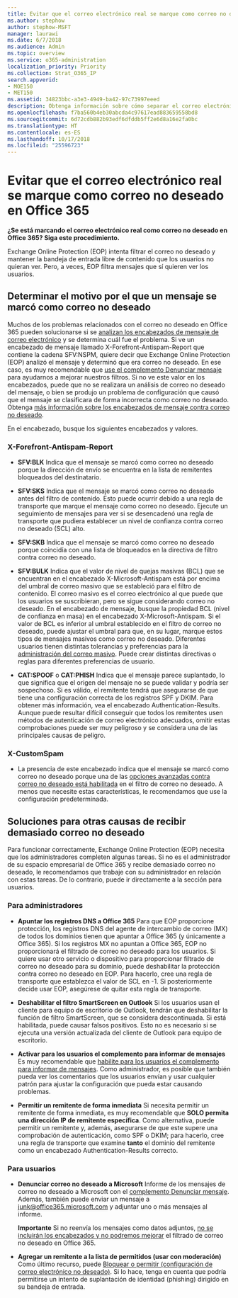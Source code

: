 ```yaml
---
title: Evitar que el correo electrónico real se marque como correo no deseado en Office 365
ms.author: stephow
author: stephow-MSFT
manager: laurawi
ms.date: 6/7/2018
ms.audience: Admin
ms.topic: overview
ms.service: o365-administration
localization_priority: Priority
ms.collection: Strat_O365_IP
search.appverid:
- MOE150
- MET150
ms.assetid: 34823bbc-a3e3-4949-ba42-97c73997eeed
description: Obtenga información sobre cómo separar el correo electrónico real del correo no deseado y evitar que se marque como correo no deseado en Office 365.
ms.openlocfilehash: f7ba560b4eb30abcda4c97617ead883659558bd8
ms.sourcegitcommit: 6d72cdb882b93edf6dfddb5ff2e6d8a16e2fa0bc
ms.translationtype: HT
ms.contentlocale: es-ES
ms.lasthandoff: 10/17/2018
ms.locfileid: "25596723"
---
```

# <a name="how-to-prevent-real-email-from-being-marked-as-spam-in-office-365"></a>Evitar que el correo electrónico real se marque como correo no deseado en Office 365

 **¿Se está marcando el correo electrónico real como correo no deseado en Office 365? Siga este procedimiento.**
  
Exchange Online Protection (EOP) intenta filtrar el correo no deseado y mantener la bandeja de entrada libre de contenido que los usuarios no quieran ver. Pero, a veces, EOP filtra mensajes que sí quieren ver los usuarios.
  
## <a name="determine-the-reason-why-the-message-was-marked-as-spam"></a>Determinar el motivo por el que un mensaje se marcó como correo no deseado

Muchos de los problemas relacionados con el correo no deseado en Office 365 pueden solucionarse si se [analizan los encabezados de mensaje de correo electrónico](https://support.office.com/article/cd039382-dc6e-4264-ac74-c048563d212c) y se determina cuál fue el problema. Si ve un encabezado de mensaje llamado X-Forefront-Antispam-Report que contiene la cadena SFV:NSPM, quiere decir que Exchange Online Protection (EOP) analizó el mensaje y determinó que era correo no deseado. En ese caso, es muy recomendable que [use el complemento Denunciar mensaje](https://support.office.com/article/b5caa9f1-cdf3-4443-af8c-ff724ea719d2) para ayudarnos a mejorar nuestros filtros. Si no ve este valor en los encabezados, puede que no se realizara un análisis de correo no deseado del mensaje, o bien se produjo un problema de configuración que causó que el mensaje se clasificara de forma incorrecta como correo no deseado. Obtenga [más información sobre los encabezados de mensaje contra correo no deseado](https://technet.microsoft.com/library/dn205071%28v=exchg.150%29.aspx).
  
En el encabezado, busque los siguientes encabezados y valores.
  
### <a name="x-forefront-antispam-report"></a>X-Forefront-Antispam-Report

- **SFV:BLK** Indica que el mensaje se marcó como correo no deseado porque la dirección de envío se encuentra en la lista de remitentes bloqueados del destinatario. 
    
- **SFV:SKS** Indica que el mensaje se marcó como correo no deseado antes del filtro de contenido. Esto puede ocurrir debido a una regla de transporte que marque el mensaje como correo no deseado. Ejecute un seguimiento de mensajes para ver si se desencadenó una regla de transporte que pudiera establecer un nivel de confianza contra correo no deseado (SCL) alto. 
    
- **SFV:SKB** Indica que el mensaje se marcó como correo no deseado porque coincidía con una lista de bloqueados en la directiva de filtro contra correo no deseado. 
    
- **SFV:BULK** Indica que el valor de nivel de quejas masivas (BCL) que se encuentran en el encabezado X-Microsoft-Antispam está por encima del umbral de correo masivo que se estableció para el filtro de contenido. El correo masivo es el correo electrónico al que puede que los usuarios se suscribieran, pero se sigue considerando correo no deseado. En el encabezado de mensaje, busque la propiedad BCL (nivel de confianza en masa) en el encabezado X-Microsoft-Antispam. Si el valor de BCL es inferior al umbral establecido en el filtro de correo no deseado, puede ajustar el umbral para que, en su lugar, marque estos tipos de mensajes masivos como correo no deseado. Diferentes usuarios tienen distintas tolerancias y preferencias para la [administración del correo masivo](https://blogs.msdn.microsoft.com/tzink/2014/08/25/different-levels-of-bulk-mail-filtering-in-office-365/). Puede crear distintas directivas o reglas para diferentes preferencias de usuario.
    
- **CAT:SPOOF** o **CAT:PHISH** Indica que el mensaje parece suplantado, lo que significa que el origen del mensaje no se puede validar y podría ser sospechoso. Si es válido, el remitente tendrá que asegurarse de que tiene una configuración correcta de los registros SPF y DKIM. Para obtener más información, vea el encabezado Authentication-Results. Aunque puede resultar difícil conseguir que todos los remitentes usen métodos de autenticación de correo electrónico adecuados, omitir estas comprobaciones puede ser muy peligroso y se considera una de las principales causas de peligro. 
    
### <a name="x-customspam"></a>X-CustomSpam

- La presencia de este encabezado indica que el mensaje se marcó como correo no deseado porque una de las [opciones avanzadas contra correo no deseado está habilitada](https://technet.microsoft.com/library/jj200750%28v=exchg.150%29.aspx) en el filtro de correo no deseado. A menos que necesite estas características, le recomendamos que use la configuración predeterminada. 
    
## <a name="solutions-to-additional-causes-of-too-much-spam"></a>Soluciones para otras causas de recibir demasiado correo no deseado

Para funcionar correctamente, Exchange Online Protection (EOP) necesita que los administradores completen algunas tareas. Si no es el administrador de su espacio empresarial de Office 365 y recibe demasiado correo no deseado, le recomendamos que trabaje con su administrador en relación con estas tareas. De lo contrario, puede ir directamente a la sección para usuarios.
  
### <a name="for-admins"></a>Para administradores

- **Apuntar los registros DNS a Office 365** Para que EOP proporcione protección, los registros DNS del agente de intercambio de correo (MX) de todos los dominios tienen que apuntar a Office 365 (y únicamente a Office 365). Si los registros MX no apuntan a Office 365, EOP no proporcionará el filtrado de correo no deseado para los usuarios. Si quiere usar otro servicio o dispositivo para proporcionar filtrado de correo no deseado para su dominio, puede deshabilitar la protección contra correo no deseado en EOP. Para hacerlo, cree una regla de transporte que establezca el valor de SCL en -1. Si posteriormente decide usar EOP, asegúrese de quitar esta regla de transporte. 
    
- **Deshabilitar el filtro SmartScreen en Outlook** Si los usuarios usan el cliente para equipo de escritorio de Outlook, tendrán que deshabilitar la función de filtro SmartScreen, que se considera descontinuada. Si está habilitada, puede causar falsos positivos. Esto no es necesario si se ejecuta una versión actualizada del cliente de Outlook para equipo de escritorio. 
    
- **Activar para los usuarios el complemento para informar de mensajes** Es muy recomendable que [habilite para los usuarios el complemento para informar de mensajes](enable-the-report-message-add-in.md). Como administrador, es posible que también pueda ver los comentarios que los usuarios envían y usar cualquier patrón para ajustar la configuración que pueda estar causando problemas.
    
- **Permitir un remitente de forma inmediata** Si necesita permitir un remitente de forma inmediata, es muy recomendable que **SOLO permita una dirección IP de remitente específica**. Como alternativa, puede permitir un remitente y, además, asegurarse de que este supere una comprobación de autenticación, como SPF o DKIM; para hacerlo, cree una regla de transporte que examine **tanto** el dominio del remitente como un encabezado Authentication-Results correcto. 
    
### <a name="for-users"></a>Para usuarios

- **Denunciar correo no deseado a Microsoft** Informe de los mensajes de correo no deseado a Microsoft con el [complemento Denunciar mensaje](https://support.office.com/article/b5caa9f1-cdf3-4443-af8c-ff724ea719d2). Además, también puede enviar un mensaje a junk@office365.microsoft.com y adjuntar uno o más mensajes al informe.
    
    **Importante** Si no reenvía los mensajes como datos adjuntos, [no se incluirán los encabezados y no podremos mejorar](https://blogs.msdn.microsoft.com/tzink/2017/11/30/when-creating-support-tickets-about-spam-be-sure-to-include-message-headers/) el filtrado de correo no deseado en Office 365. 
    
- **Agregar un remitente a la lista de permitidos (usar con moderación)** Como último recurso, puede [Bloquear o permitir (configuración de correo electrónico no deseado)](https://support.office.com/article/48c9f6f7-2309-4f95-9a4d-de987e880e46). Si lo hace, tenga en cuenta que podría permitirse un intento de suplantación de identidad (phishing) dirigido en su bandeja de entrada.
    

